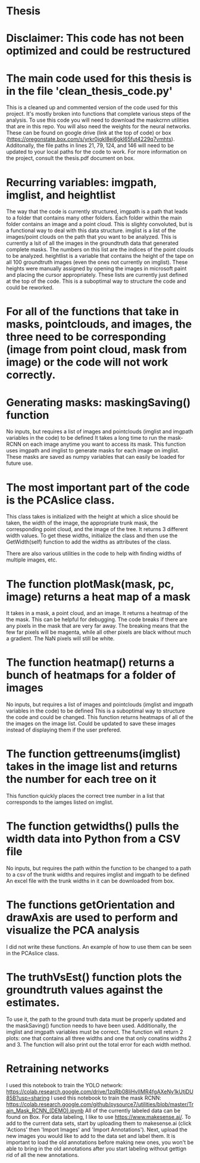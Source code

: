 # Thesis
# Disclaimer: This code has not been optimized and could be restructured  
# The main code used for this thesis is in the file 'clean_thesis_code.py'
This is a cleaned up and commented version of the code used for this project. It's mostly broken into functions that complete various steps of the analysis.
To use this code you will need to download the maskcrnn utilities that are in this repo. You will also need the weights for the neural networks.
These can be found on google drive (link at the top of code) or box (https://oregonstate.box.com/s/yrkr0jgkl8ej6gkl65fut4229q7vmhts). 
Additonally, the file paths in lines 21, 79, 124, and 146 will need to be updated to your local paths for the code to work.
For more information on the project, consult the thesis.pdf document on box. 

# Recurring variables: imgpath, imglist, and heightlist
The way that the code is currently structured, imgpath is a path that leads to a folder that contains many other folders. Each folder within the main folder contains an image and a point cloud.
This is slighty convoluted, but is a functional way to deal with this data structure. 
imglist is a list of the images/point clouds on the path that you want to be analyzed. This is currently a lsit of all the images in the groundtruth data that generated complete masks.
The numbers on this list are the indices of the point clouds to be analyzed.
heightlist is a variable that contains the height of the tape on all 100 groundtruth images (even the ones not currently on imglist). 
These heights were manually assigned by opening the images in microsoft paint and placing the cursor appropriately.
These lists are currently just defined at the top of the code. This is a suboptimal way to structure the code and could be reworked.

# For all of the functions that take in masks, pointclouds, and images, the three need to be corresponding (image from point cloud, mask from image) or the code will not work correctly.

# Generating masks: maskingSaving() function 
No inputs, but requires a list of images and pointclouds (imglist and imgpath variables in the code) to be defined
It takes a long time to run the mask-RCNN on each image anytime you want to access its mask. This function uses imgpath and imglist to generate masks for each image on imglist.
These masks are saved as numpy variables that can easily be loaded for future use.

# The most important part of the code is the PCAslice class. 
This class takes is initialized with the height at which a slice should be taken, the width of the image, the appropriate trunk mask, the corresponding point cloud, and the image of the tree.
It returns 3 different width values. To get these widths, initialize the class and then use the GetWidth(self) function to add the widths as attributes of the class.

There are also various utilities in the code to help with finding widths of multiple images, etc.

# The function plotMask(mask, pc, image) returns a heat map of a mask
It takes in a mask, a point cloud, and an image. It returns a heatmap of the the mask. This can be helpful for debugging. The code breaks if there are any pixels in the mask that are very far away. 
The breaking means that the few far pixels will be magenta, while all other pixels are black without much a gradient. The NaN pixels will still be white.

# The function heatmap() returns a bunch of heatmaps for a folder of images
No inputs, but requires a list of images and pointclouds (imglist and imgpath variables in the code) to be defined
This is a suboptimal way to structure the code and could be changed.
This function returns heatmaps of all of the the images on the image list. Could be updated to save these images instead of displaying them if the user prefered.

# The function gettreenums(imglist) takes in the image list and returns the number for each tree on it
This function quickly places the correct tree number in a list that corresponds to the iamges listed on imglist. 

# The function getwidths() pulls the width data into Python from a CSV file
No inputs, but requires the path within the function to be changed to a path to a csv of the trunk widths and requires imglist and imgpath to be defined
An excel file with the trunk widths in it can be downloaded from box. 

# The functions getOrientation and drawAxis are used to perform and visualize the PCA analysis
I did not write these functions. An example of how to use them can be seen in the PCAslice class.

# The truthVsEst() function plots the groundtruth values against the estimates.
To use it, the path to the ground truth data must be properly updated and the maskSaving() function needs to have been used. Additionally, the imglist and imgpath variables must be correct.
The function will return 2 plots: one that contains all three widths and one that only conatins widths 2 and 3. The function will also print out the total error for each width method.

# Retraining networks
I used this notebook to train the YOLO network: https://colab.research.google.com/drive/1zqRb08ljHvIIMR4fgAXeNy1kUtjDU85B?usp=sharing
I used this notebook to train the mask RCNN: https://colab.research.google.com/github/pysource7/utilities/blob/master/Train_Mask_RCNN_(DEMO).ipynb
All of the currently labeled data can be found on Box. For data labeling, I like to use https://www.makesense.ai/. To add to the current data sets, start by uploading them to makesense.ai (click 'Actions' then 'Import Images' and 'Import Annotations'). Next, upload the new images you would like to add to the data set and label them. It is important to load the old annotations before making new ones, you won't be able to bring in the old annotations after you start labeling without gettign rid of all the new annotations.
